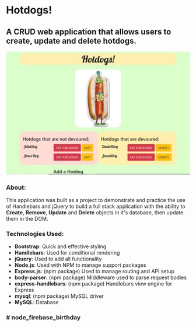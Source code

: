 # Hotdogs!
## A CRUD web application that allows users to create, update and delete hotdogs.
![HotDogs! Home Page](https://github.com/fvaldez421/Hotdogs/blob/master/public/assets/img/HotDogs.JPG)
### About:
This application was built as a project to demonstrate and practice the use of Handlebars and jQuery to build a full stack application with the ability to **Create**, **Remove**, **Update** and **Delete** objects in it's database, then update them in the DOM.

### Technologies Used:

* **Bootstrap**: Quick and effective styling
* **Handlebars**: Used for conditional rendering
* **jQuery**: Used to add all functionality
* **Node.js**: Used with NPM to manage support packages
* **Express.js**: (npm package) Used to manage routing and API setup
* **body-parser**: (npm package) Middleware used to parse request bodies
* **express-handlebars**: (npm package) Handlebars view engine for Express
* **mysql**: (npm package) MySQL driver
* **MySQL**: Database

### # node_firebase_birthday
